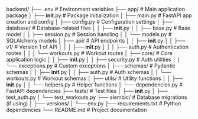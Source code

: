 backend/
├── .env                    # Environment variables
├── app/                    # Main application package
│   ├── __init__.py         # Package initialization
│   ├── main.py             # FastAPI app creation and config
│   ├── config.py           # Configuration settings
│   ├── database/           # Database-related files
│   │   ├── __init__.py
│   │   ├── base.py         # Base model
│   │   ├── session.py      # Session handling
│   │   └── models.py       # SQLAlchemy models
│   ├── api/                # API endpoints
│   │   ├── __init__.py
│   │   ├── v1/             # Version 1 of API
│   │   │   ├── __init__.py
│   │   │   ├── auth.py     # Authentication routes
│   │   │   └── workouts.py # Workout routes
│   ├── core/               # Core application logic
│   │   ├── __init__.py
│   │   ├── security.py     # Auth utilities
│   │   └── exceptions.py   # Custom exceptions
│   ├── schemas/            # Pydantic schemas
│   │   ├── __init__.py
│   │   ├── auth.py         # Auth schemas
│   │   └── workouts.py     # Workout schemas
│   ├── utils/              # Utility functions
│   │   ├── __init__.py
│   │   └── helpers.py      # Helper functions
│   └── dependencies.py     # FastAPI dependencies
├── tests/                  # Test files
│   ├── __init__.py
│   ├── test_auth.py
│   └── test_workouts.py
├── alembic/                # Database migrations (if using)
│   ├── versions/
│   └── env.py
├── requirements.txt        # Python dependencies
└── README.md               # Project documentation